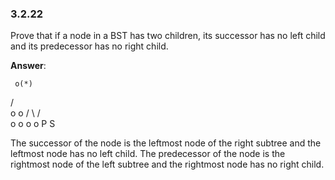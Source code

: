 ### 3.2.22

Prove that if a node in a BST has two children, its successor has no left child and its predecessor has no right child.

**Answer**:


     o(*)
   /   \
  o     o
 / \   / \
o   o o   o 
    P S

The successor of the node is the leftmost node of the right subtree and the leftmost node has no left child.
The predecessor of the node is the rightmost node of the left subtree and the rightmost node has no right child.

